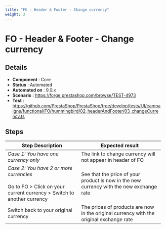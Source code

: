 ```yaml
---
title: "FO - Header & Footer - Change currency"
weight: 3
---
```


# FO - Header & Footer - Change currency
## Details
* **Component** : Core
* **Status** : Automated
* **Automated on** : 9.0.x
* **Scenario** : https://forge.prestashop.com/browse/TEST-4973
* **Test** : https://github.com/PrestaShop/PrestaShop/tree/develop/tests/UI/campaigns/functional/FO/hummingbird/02_headerAndFooter/03_changeCurrency.ts

## Steps
| Step Description | Expected result |
| ----- | ----- |
| *Case 1: You have one currency only* | The link to change currency will not appear in header of FO |
| *Case 2: You have 2 or more currencies*<br><br>Go to FO > Click on your current currency > Switch to another currency | See that the price of your product is now in the new currency with the new exchange rate |
| Switch back to your original currency | The prices of products are now in the original currency with the original exchange rate |